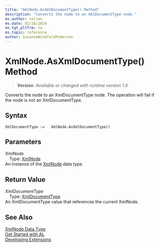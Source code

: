 ```yaml
---
title: "XmlNode.AsXmlDocumentType() Method"
description: "Converts the node to an XmlDocumentType node."
ms.author: solsen
ms.date: 02/26/2024
ms.tgt_pltfrm: na
ms.topic: reference
author: SusanneWindfeldPedersen
---
```

[//]: # (START>DO_NOT_EDIT)
[//]: # (IMPORTANT:Do not edit any of the content between here and the END>DO_NOT_EDIT.)
[//]: # (Any modifications should be made in the .xml files in the ModernDev repo.)
# XmlNode.AsXmlDocumentType() Method
> **Version**: _Available or changed with runtime version 1.0._

Converts the node to an XmlDocumentType node. The operation will fail if the node is not an XmlDocumentType.


## Syntax
```AL
XmlDocumentType :=   XmlNode.AsXmlDocumentType()
```
## Parameters
*XmlNode*  
&emsp;Type: [XmlNode](xmlnode-data-type.md)  
An instance of the [XmlNode](xmlnode-data-type.md) data type.  

## Return Value
*XmlDocumentType*  
&emsp;Type: [XmlDocumentType](../xmldocumenttype/xmldocumenttype-data-type.md)  
An XmlDocumentType value that references the current XmlNode.


[//]: # (IMPORTANT: END>DO_NOT_EDIT)
## See Also
[XmlNode Data Type](xmlnode-data-type.md)  
[Get Started with AL](../../devenv-get-started.md)  
[Developing Extensions](../../devenv-dev-overview.md)